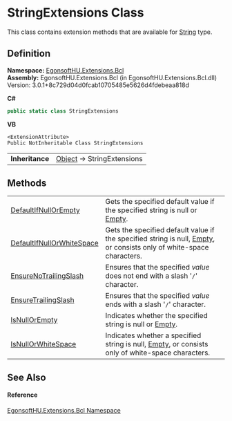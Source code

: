 # StringExtensions Class


This class contains extension methods that are available for <a href="https://learn.microsoft.com/dotnet/api/system.string" target="_blank" rel="noopener noreferrer">String</a> type.



## Definition
**Namespace:** <a href="N_EgonsoftHU_Extensions_Bcl.md">EgonsoftHU.Extensions.Bcl</a>  
**Assembly:** EgonsoftHU.Extensions.Bcl (in EgonsoftHU.Extensions.Bcl.dll) Version: 3.0.1+8c729d04d0fcab10705485e5626d4fdebeaa818d

**C#**
``` C#
public static class StringExtensions
```
**VB**
``` VB
<ExtensionAttribute>
Public NotInheritable Class StringExtensions
```

<table><tr><td><strong>Inheritance</strong></td><td><a href="https://learn.microsoft.com/dotnet/api/system.object" target="_blank" rel="noopener noreferrer">Object</a>  →  StringExtensions</td></tr>
</table>



## Methods
<table>
<tr>
<td><a href="M_EgonsoftHU_Extensions_Bcl_StringExtensions_DefaultIfNullOrEmpty.md">DefaultIfNullOrEmpty</a></td>
<td>Gets the specified default value if the specified string is null or <a href="https://learn.microsoft.com/dotnet/api/system.string.empty" target="_blank" rel="noopener noreferrer">Empty</a>.</td></tr>
<tr>
<td><a href="M_EgonsoftHU_Extensions_Bcl_StringExtensions_DefaultIfNullOrWhiteSpace.md">DefaultIfNullOrWhiteSpace</a></td>
<td>Gets the specified default value if the specified string is null, <a href="https://learn.microsoft.com/dotnet/api/system.string.empty" target="_blank" rel="noopener noreferrer">Empty</a>, or consists only of white-space characters.</td></tr>
<tr>
<td><a href="M_EgonsoftHU_Extensions_Bcl_StringExtensions_EnsureNoTrailingSlash.md">EnsureNoTrailingSlash</a></td>
<td>Ensures that the specified <em>value</em> does not end with a slash '<code>/</code>' character.</td></tr>
<tr>
<td><a href="M_EgonsoftHU_Extensions_Bcl_StringExtensions_EnsureTrailingSlash.md">EnsureTrailingSlash</a></td>
<td>Ensures that the specified <em>value</em> ends with a slash '<code>/</code>' character.</td></tr>
<tr>
<td><a href="M_EgonsoftHU_Extensions_Bcl_StringExtensions_IsNullOrEmpty.md">IsNullOrEmpty</a></td>
<td>Indicates whether the specified string is null or <a href="https://learn.microsoft.com/dotnet/api/system.string.empty" target="_blank" rel="noopener noreferrer">Empty</a>.</td></tr>
<tr>
<td><a href="M_EgonsoftHU_Extensions_Bcl_StringExtensions_IsNullOrWhiteSpace.md">IsNullOrWhiteSpace</a></td>
<td>Indicates whether a specified string is null, <a href="https://learn.microsoft.com/dotnet/api/system.string.empty" target="_blank" rel="noopener noreferrer">Empty</a>, or consists only of white-space characters.</td></tr>
</table>

## See Also


#### Reference
<a href="N_EgonsoftHU_Extensions_Bcl.md">EgonsoftHU.Extensions.Bcl Namespace</a>  
